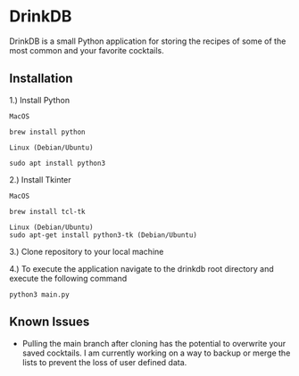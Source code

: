 
# DrinkDB

DrinkDB is a small Python application for storing the recipes of some of the most common and your favorite cocktails.




## Installation

1.) Install Python
```
MacOS

brew install python
```

```
Linux (Debian/Ubuntu)

sudo apt install python3
```

2.) Install Tkinter 
```
MacOS

brew install tcl-tk
```

```
Linux (Debian/Ubuntu)
sudo apt-get install python3-tk (Debian/Ubuntu)
```

3.) Clone repository to your local machine

4.) To execute the application navigate to the drinkdb root directory and execute the following command
```
python3 main.py
```
## Known Issues
- Pulling the main branch after cloning has the potential to overwrite your saved cocktails. I am currently working on a way to backup or merge the lists to prevent the loss of user defined data.